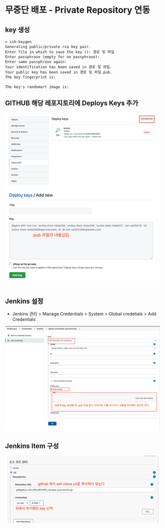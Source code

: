 # 무중단 배포 - Private Repository 연동

## key 생성

```
> ssh-keygen
Generating public/private rsa key pair.
Enter file in which to save the key (): 경로 및 파일
Enter passphrase (empty for no passphrase):
Enter same passphrase again:
Your identification has been saved in 경로 및 파일.
Your public key has been saved in 경로 및 파일.pub.
The key fingerprint is:

The key's randomart image is:
```

## GITHUB 해당 레포지토리에 Deploys Keys 추가

![github-private-1](../assets/github-private-1.png)
![github-private-2](../assets/github-private-2.png)

## Jenkins 설정

- Jenkins 관리 > Manage Credentials > System > Global credetials > Add Credentials

![github-private-3](../assets/github-private-3.png)

## Jenkins Item 구성

![github-private-4](../assets/github-private-4.png)
